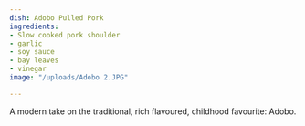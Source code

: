 ```yaml
---
dish: Adobo Pulled Pork
ingredients:
- Slow cooked pork shoulder
- garlic
- soy sauce
- bay leaves
- vinegar
image: "/uploads/Adobo 2.JPG"

---
```

A modern take on the traditional, rich flavoured, childhood favourite: Adobo.